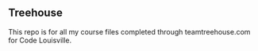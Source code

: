 ## Treehouse

This repo is for all my course files completed through teamtreehouse.com for Code Louisville.